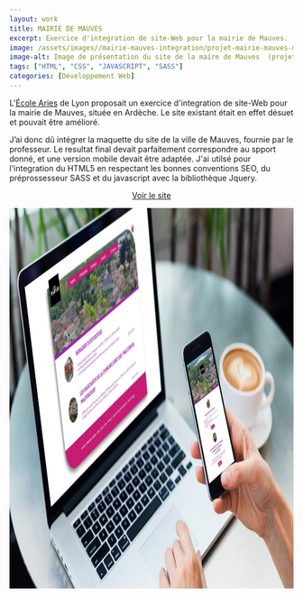 ```yaml
---
layout: work
title: MAIRIE DE MAUVES
excerpt: Exercice d'integration de site-Web pour la mairie de Mauves.
image: /assets/images//mairie-mauves-integration/projet-mairie-mauves-mockup.jpg
image-alt: Image de présentation du site de la maire de Mauves  (projet école Aries Lyon)
tags: ["HTML", "CSS", "JAVASCRIPT", "SASS"]
categories: [Développement Web]
---
```


<p>L&rsquo;<a href="http://www.ecolearies.fr/">&Eacute;cole Aries</a>&nbsp;de Lyon proposait un exercice d&#39;integration&nbsp;de site-Web pour la mairie de Mauves, situ&eacute;e en Ard&egrave;che. Le site existant &eacute;tait en effet d&eacute;suet et pouvait &ecirc;tre am&eacute;lior&eacute;.</p>

<p>J&rsquo;ai donc d&ucirc; int&eacute;grer la maquette du site de la ville de Mauves, fournie par le professeur. Le resultat final devait parfaitement correspondre au spport donn&eacute;, et une version mobile devait &ecirc;tre adapt&eacute;e. J&#39;ai utils&eacute; pour l&#39;integration du HTML5 en respectant les bonnes conventions SEO, du pr&eacute;prossesseur SASS et du javascript avec la biblioth&egrave;que Jquery.</p>

<p style="text-align:center"><a class="btn white-text" href="http://projet-mairie-mauves.gaetanboyron.fr">Voir le site</a></p>

<p style="text-align:center"><img alt="" height="675" src="/assets/images//mairie-mauves-integration/projet-mairie-mauves-mockup.jpg" width="1200" /></p>

<p>&nbsp;</p>